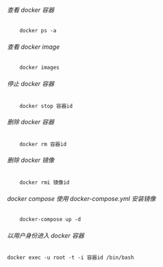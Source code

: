 ###### 查看 docker 容器

```
    docker ps -a
```
###### 查看 docker image

```
    docker images
```

###### 停止 docker 容器

```
    docker stop 容器id
```

###### 删除 docker 容器

```
    docker rm 容器id
```

###### 删除 docker 镜像

```
    docker rmi 镜像id
```

###### docker compose 使用 docker-compose.yml 安装镜像

```
    docker-compose up -d
```

###### 以用户身份进入 docker 容器

```
docker exec -u root -t -i 容器id /bin/bash
```